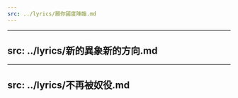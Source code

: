 ```yaml
---
src: ../lyrics/願你國度降臨.md
---
```

---
src: ../lyrics/新的異象新的方向.md
---
---
src: ../lyrics/不再被奴役.md
---

